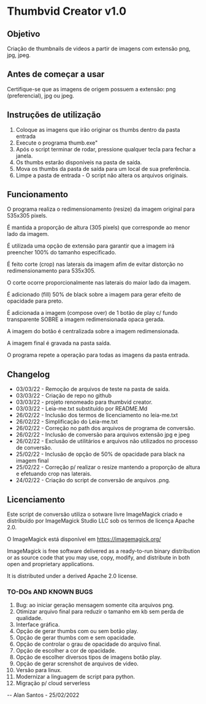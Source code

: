 # Thumbvid Creator v1.0

## Objetivo 

Criação de thumbnails de videos a partir de imagens com extensão png, jpg, jpeg.


## Antes de começar a usar 

Certifique-se que as imagens de origem possuem a extensão: png (preferencial), jpg ou jpeg.  


## Instruções de utilização 

1. Coloque as imagens que irão originar os thumbs dentro da pasta entrada
2. Execute o programa thumb.exe"
3. Após o script terminar de rodar, pressione qualquer tecla para fechar a janela.
4. Os thumbs estarão disponíveis na pasta de saída. 
5. Mova os thumbs da pasta de saída para um local de sua preferência. 
6. Limpe a pasta de entrada - O script não altera os arquivos originais.  


## Funcionamento

O programa realiza o redimensionamento (resize) da imagem original para 535x305 pixels. 

É mantida a proporção de altura (305 pixels) que corresponde ao menor lado da imagem. 

É utilizada uma opção de extensão para garantir que a imagem irá preencher 100% do tamanho especificado.

É feito corte (crop) nas laterais da imagem afim de evitar distorção no redimensionamento para 535x305. 

O corte ocorre proporcionalmente nas laterais do maior lado da imagem. 

É adicionado (fill) 50% de black sobre a imagem para gerar efeito de opacidade para preto.

É adicionada a imagem (compose over) de 1 botão de play c/ fundo transparente SOBRE a imagem redimensionada opaca gerada. 

A imagem do botão é centralizada sobre a imagem redimensionada. 

A imagem final é gravada na pasta saída.

O programa repete a operação para todas as imagens da pasta entrada.
 

## Changelog

- 03/03/22 - Remoção de arquivos de teste na pasta de saída. 
- 03/03/22 - Criação de repo no github
- 03/03/22 - projeto renomeado para thumbvid creator. 
- 03/03/22 - Leia-me.txt substituído por README.Md
- 26/02/22 - Inclusão dos termos de licenciamento no leia-me.txt
- 26/02/22 - Simplificação do Leia-me.txt
- 26/02/22 - Correção no path dos arquivos de programa de conversão. 
- 26/02/22 - Inclusão de conversão para arquivos extensão jpg e jpeg
- 26/02/22 - Exclusão de utilitários e arquivos não utilizados no processo de conversão.
- 25/02/22 - Inclusão de opção de 50% de opacidade para black na imagem final
- 25/02/22 - Correção p/ realizar o resize mantendo a proporção de altura e efetuando crop nas laterais. 
- 24/02/22 - Criação do script de conversão de arquivos .png.


## Licenciamento

Este script de conversão utiliza o sotware livre ImageMagick criado e distribuído por ImageMagick  Studio LLC sob os termos de licença Apache 2.0. 

O ImageMagick está disponível em https://imagemagick.org/

ImageMagick is free software delivered as a ready-to-run binary distribution or as source code that you may use, copy, modify, and distribute in both open and proprietary applications. 

It is distributed under a derived Apache 2.0 license.


### TO-DOs AND KNOWN BUGS

1. Bug: ao iniciar geração mensagem somente cita arquivos png.
2. Otimizar arquivo final para reduzir o tamanho em kb sem perda de qualidade.
3. Interface gráfica.
4. Opção de gerar thumbs com ou sem botão play.
5. Opção de gerar thumbs com e sem opacidade. 
6. Opção de controlar o grau de opacidade do arquivo final. 
7. Opção de escolher a cor de opacidade. 
8. Opção de escolher diversos tipos de imagens botão play.
9. Opção de gerar screnshot de arquivos de video.  
10. Versão para linux.
11. Modernizar a linguagem de script para python.
12. Migração p/ cloud serverless 

--
Alan Santos - 25/02/2022